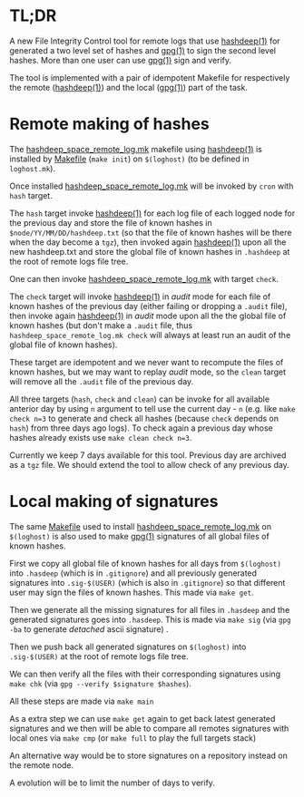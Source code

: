 # TL;DR

A new File Integrity Control tool for remote logs that use
[hashdeep(1)][] for generated a two level set of hashes and [gpg(1)][]
to sign the second level hashes. More than one user can use [gpg(1)][]
sign and verify.

The tool is implemented with a pair of idempotent Makefile for
respectively the remote ([hashdeep(1)][]) and the local ([gpg(1)][])
part of the task.

# Remote making of hashes

The [hashdeep_space_remote_log.mk][] makefile using [hashdeep(1)][] is
installed by [Makefile][] (`make init`) on `$(loghost)` (to be defined
in `loghost.mk`).

Once installed [hashdeep_space_remote_log.mk][] will be invoked by
`cron` with `hash` target.

The `hash` target invoke [hashdeep(1)][] for each log file of each
logged node for the previous day and store the file of known hashes in
`$node/YY/MM/DD/hashdeep.txt` (so that the file of known hashes will
be there when the day become a `tgz`), then invoked again
[hashdeep(1)][] upon all the new hashdeep.txt and store the global
file of known hashes in `.hashdeep` at the root of remote logs file
tree.

One can then invoke [hashdeep_space_remote_log.mk][] with target
`check`.

The `check` target will invoke [hashdeep(1)][] in *audit* mode for
each file of known hashes of the previous day (either failing or
dropping a `.audit` file), then invoke again [hashdeep(1)][] in
*audit* mode upon all the the global file of known hashes (but don't
make a `.audit` file, thus `hashdeep_space_remote_log.mk check` will
always at least run an audit of the global file of known hashes).

These target are idempotent and we never want to recompute the files
of known hashes, but we may want to replay *audit* mode, so the
`clean` target will remove all the `.audit` file of the previous day.

All three targets (`hash`, `check` and `clean`) can be invoke for all
available anterior day by using `n` argument to tell use the current
day - `n` (e.g. like `make check n=3` to generate and check all hashes
(because `check` depends on `hash`) from three days ago logs).  To
check again a previous day whose hashes already exists use `make clean
check n=3`.

Currently we keep 7 days available for this tool. Previous day are
archived as a `tgz` file. We should extend the tool to allow check of
any previous day.

# Local making of signatures

The same [Makefile][] used to install [hashdeep_space_remote_log.mk][]
on `$(loghost)` is also used to make [gpg(1)][] signatures of all
global files of known hashes.

First we copy all global file of known hashes for all days from
`$(loghost)` into `.hasdeep` (which is in `.gitignore`) and all
previously generated signatures into `.sig-$(USER)` (which is also in
`.gitignore`) so that different user may sign the files of known
hashes. This made via `make get`.

Then we generate all the missing signatures for all files in
`.hasdeep` and the generated signatures goes into `.hasdeep`. This is
made via `make sig` (via `gpg -ba` to generate *detached* ascii
signature) .

Then we push back all generated signatures on `$(loghost)` into
`.sig-$(USER)` at the root of remote logs file tree.

We can then verify all the files with their corresponding signatures
using `make chk` (via `gpg --verify $signature $hashes`).

All these steps are made via `make main`

As a extra step we can use `make get` again to get back latest
generated signatures and we then will be able to compare all remotes
signatures with local ones via `make cmp` (or `make full` to play the
full targets stack)

An alternative way would be to store signatures on a repository
instead on the remote node.

A evolution will be to limit the number of days to verify.

[infra-remote-logs-FIC]: https://github.com/thydel/infra-remote-logs-FIC "github.com repo"
[hashdeep_space_remote_log.mk]: https://github.com/thydel/infra-remote-logs-FIC/blob/master/hashdeep_space_remote_log.mk "github.com file"
[Makefile]: https://github.com/thydel/infra-remote-logs-FIC/blob/master/Makefile "github.com file"
[hashdeep(1)]: https://linux.die.net/man/1/hashdeep "linux.die.net"
[gpg(1)]: https://linux.die.net/man/1/gpg "linux.die.net"
